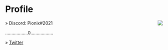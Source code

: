 # Profile

<img align='right' src="https://discord.c99.nl/widget/theme-4/510520418311077899.png"/>

» Discord: Pionix#2021

..................0..................

» [Twitter](https://twitter.com/smuzzy04)
